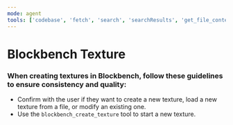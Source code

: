 ```yaml
---
mode: agent
tools: ['codebase', 'fetch', 'search', 'searchResults', 'get_file_contents', 'list_branches', 'list_tags', 'search_code', 'blockbench_add_texture_group', 'blockbench_apply_texture', 'blockbench_create_texture', 'blockbench_get_texture', 'blockbench_list_textures']
---
```


# Blockbench Texture

### When creating textures in Blockbench, follow these guidelines to ensure consistency and quality:

- Confirm with the user if they want to create a new texture, load a new texture from a file, or modify an existing one.
- Use the `blockbench_create_texture` tool to start a new texture.